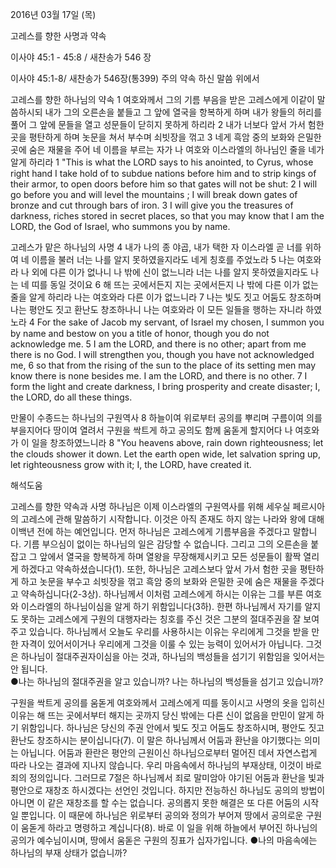 2016년 03월 17일 (목)

고레스를 향한 사명과 약속



이사야 45:1 - 45:8 / 새찬송가 546 장


이사야 45:1-8/ 새찬송가 546장(통399) 주의 약속 하신 말씀 위에서

고레스를 향한 하나님의 약속
1 여호와께서 그의 기름 부음을 받은 고레스에게 이같이 말씀하시되 내가 그의 오른손을 붙들고 그 앞에 열국을 항복하게 하며 내가 왕들의 허리를 풀어 그 앞에 문들을 열고 성문들이 닫히지 못하게 하리라 2 내가 너보다 앞서 가서 험한 곳을 평탄하게 하며 놋문을 쳐서 부수며 쇠빗장을 꺾고 3 네게 흑암 중의 보화와 은밀한 곳에 숨은 재물을 주어 네 이름을 부르는 자가 나 여호와 이스라엘의 하나님인 줄을 네가 알게 하리라
1 "This is what the LORD says to his anointed, to Cyrus, whose right hand I take hold of to subdue nations before him and to strip kings of their armor, to open doors before him so that gates will not be shut: 2 I will go before you and will level the mountains ; I will break down gates of bronze and cut through bars of iron. 3 I will give you the treasures of darkness, riches stored in secret places, so that you may know that I am the LORD, the God of Israel, who summons you by name. 

고레스가 맡은 하나님의 사명
4 내가 나의 종 야곱, 내가 택한 자 이스라엘 곧 너를 위하여 네 이름을 불러 너는 나를 알지 못하였을지라도 네게 칭호를 주었노라 5 나는 여호와라 나 외에 다른 이가 없나니 나 밖에 신이 없느니라 너는 나를 알지 못하였을지라도 나는 네 띠를 동일 것이요 6 해 뜨는 곳에서든지 지는 곳에서든지 나 밖에 다른 이가 없는 줄을 알게 하리라 나는 여호와라 다른 이가 없느니라 7 나는 빛도 짓고 어둠도 창조하며 나는 평안도 짓고 환난도 창조하나니 나는 여호와라 이 모든 일들을 행하는 자니라 하였노라
4 For the sake of Jacob my servant, of Israel my chosen, I summon you by name and bestow on you a title of honor, though you do not acknowledge me. 5 I am the LORD, and there is no other; apart from me there is no God. I will strengthen you, though you have not acknowledged me, 6 so that from the rising of the sun to the place of its setting men may know there is none besides me. I am the LORD, and there is no other. 7 I form the light and create darkness, I bring prosperity and create disaster; I, the LORD, do all these things. 

만물이 수종드는 하나님의 구원역사 
8 하늘이여 위로부터 공의를 뿌리며 구름이여 의를 부을지어다 땅이여 열려서 구원을 싹트게 하고 공의도 함께 움돋게 할지어다 나 여호와가 이 일을 창조하였느니라
8 "You heavens above, rain down righteousness; let the clouds shower it down. Let the earth open wide, let salvation spring up, let righteousness grow with it; I, the LORD, have created it.

해석도움





고레스를 향한 약속과 사명
하나님은 이제 이스라엘의 구원역사를 위해 세우실 페르시아의 고레스에 관해 말씀하기 시작합니다. 이것은 아직 존재도 하지 않는 나라와 왕에 대해 이백년 전에 하는 예언입니다. 먼저 하나님은 고레스에게 기름부음을 주겠다고 말합니다. 기름 부으심이 없이는 하나님의 일은 감당할 수 없습니다. 그리고 그의 오른손을 붙잡고 그 앞에서 열국을 항복하게 하며 열왕을 무장해제시키고 모든 성문들이 활짝 열리게 하겠다고 약속하셨습니다(1). 또한, 하나님은 고레스보다 앞서 가서 험한 곳을 평탄하게 하고 놋문을 부수고 쇠빗장을 꺾고 흑암 중의 보화와 은밀한 곳에 숨은 재물을 주겠다고 약속하십니다(2-3상). 하나님께서 이처럼 고레스에게 하시는 이유는 그를 부른 여호와 이스라엘의 하나님이심을 알게 하기 위함입니다(3하). 한편 하나님께서 자기를 알지도 못하는 고레스에게 구원의 대행자라는 칭호를 주신 것은 그분의 절대주권을 잘 보여 주고 있습니다. 하나님께서 오늘도 우리를 사용하시는 이유는 우리에게 그것을 받을 만한 자격이 있어서이거나 우리에게 그것을 이룰 수 있는 능력이 있어서가 아닙니다. 그것은 하나님이 절대주권자이심을 아는 것과, 하나님의 백성들을 섬기기 위함임을 잊어서는 안 됩니다.      
●나는 하나님의 절대주권을 알고 있습니까? 나는 하나님의 백성들을 섬기고 있습니까?

구원을 싹트게 공의를 움돋게
여호와께서 고레스에게 띠를 동이시고 사명의 옷을 입히신 이유는 해 뜨는 곳에서부터 해지는 곳까지 당신 밖에는 다른 신이 없음을 만민이 알게 하기 위함입니다. 하나님은 당신의 주권 안에서 빛도 짓고 어둠도 창조하시며, 평안도 짓고 환난도 창조하시는 분이십니다(7). 이 말은 하나님께서 어둠과 환난을 야기했다는 의미는 아닙니다. 어둠과 환란은 평안의 근원이신 하나님으로부터 멀어진 데서 자연스럽게 따라 나오는 결과에 지나지 않습니다. 우리 마음속에서 하나님의 부재상태, 이것이 바로 죄의 정의입니다. 그러므로 7절은 하나님께서 죄로 말미암아 야기된 어둠과 환난을 빛과 평안으로 재창조 하시겠다는 선언인 것입니다. 하지만 전능하신 하나님도 공의의 방법이 아니면 이 같은 재창조를 할 수는 없습니다. 공의롭지 못한 해결은 또 다른 어둠의 시작일 뿐입니다. 이 때문에 하나님은 위로부터 공의와 정의가 부어져 땅에서 공의로운 구원이 움돋게 하라고 명령하고 계십니다(8). 바로 이 일을 위해 하늘에서 부어진 하나님의 공의가 예수님이시며, 땅에서 움돋은 구원의 징표가 십자가입니다.
●나의 마음속에는 하나님의 부재 상태가 없습니까?